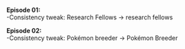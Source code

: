 **Episode 01:**  
-Consistency tweak: Research Fellows -> research fellows

**Episode 02:**  
-Consistency tweak: Pokémon breeder -> Pokémon Breeder

